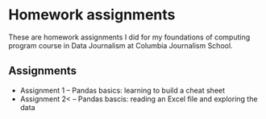# Homework assignments
 
These are homework assignments I did for my foundations of computing program course in Data Journalism at Columbia Journalism School.

## Assignments

* Assignment 1 – Pandas basics: learning to build a cheat sheet
* Assignment 2< – Pandas bascis: reading an Excel file and exploring the data




